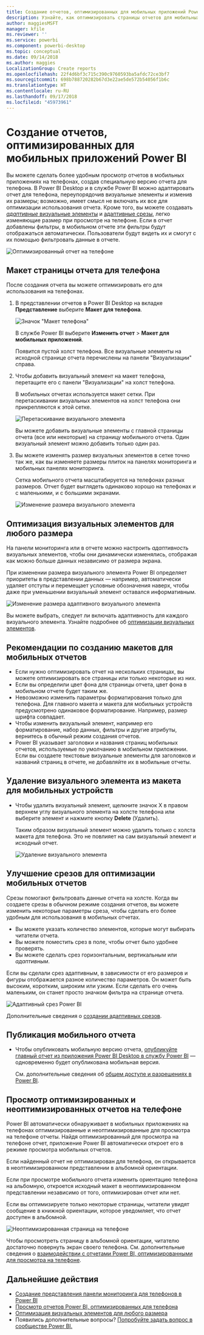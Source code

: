 ```yaml
---
title: Создание отчетов, оптимизированных для мобильных приложений Power BI
description: Узнайте, как оптимизировать страницы отчетов для мобильных приложений Power BI путем создания версии отчета специально для телефона.
author: maggiesMSFT
manager: kfile
ms.reviewer: ''
ms.service: powerbi
ms.component: powerbi-desktop
ms.topic: conceptual
ms.date: 09/14/2018
ms.author: maggies
LocalizationGroup: Create reports
ms.openlocfilehash: 22f4d6bf3c715c390c9760593ba5afdc72ce3bf7
ms.sourcegitcommit: 698b788720282b67d3e22ae5de572b54056f1b6c
ms.translationtype: HT
ms.contentlocale: ru-RU
ms.lasthandoff: 09/17/2018
ms.locfileid: "45973961"
---
```

# <a name="create-reports-optimized-for-the-power-bi-phone-apps"></a>Создание отчетов, оптимизированных для мобильных приложений Power BI
Вы можете сделать более удобным просмотр отчетов в мобильных приложениях на телефонах, создав специальную версию отчета для телефона. В Power BI Desktop и в службе Power BI можно адаптировать отчет для телефона, переупорядочив визуальные элементы и изменив их размеры; возможно, имеет смысл не включать их все для оптимизации использования отчета. Кроме того, вы можете создавать [*адаптивные* визуальные элементы](#optimize-a-visual-for-any-size) и [адаптивные срезы](#enhance-slicers-to-to-work-well-in-phone-reports), легко изменяющие размер при просмотре на телефоне. Если в отчет добавлены фильтры, в мобильном отчете эти фильтры будут отображаться автоматически. Пользователи будут видеть их и смогут с их помощью фильтровать данные в отчете.

![Оптимизированный отчет на телефоне](media/desktop-create-phone-report/desktop-create-phone-report-1.png)

## <a name="lay-out-a-report-page-for-the-phone"></a>Макет страницы отчета для телефона

После создания отчета вы можете оптимизировать его для использования на телефонах.

1. В представлении отчетов в Power BI Desktop на вкладке **Представление** выберите **Макет для телефона**.  
   
    ![Значок "Макет телефона"](media/desktop-create-phone-report/desktop-create-phone-report-3.png)
   
    В службе Power BI выберите **Изменить отчет** > **Макет для мобильных приложений**.

    Появится пустой холст телефона. Все визуальные элементы на исходной странице отчета перечислены на панели "Визуализации" справа.

3. Чтобы добавить визуальный элемент на макет телефона, перетащите его с панели "Визуализации" на холст телефона.
   
    В мобильных отчетах используется макет сетки. При перетаскивании визуальных элементов на холст телефона они прикрепляются к этой сетке.
   
    ![Перетаскивание визуального элемента](media/desktop-create-phone-report/desktop-create-phone-report-4.gif)
   
    Вы можете добавить визуальные элементы с главной страницы отчета (все или некоторые) на страницу мобильного отчета. Один визуальный элемент можно добавить только один раз.

4. Вы можете изменять размер визуальных элементов в сетке точно так же, как вы изменяете размеры плиток на панелях мониторинга и мобильных панелях мониторинга.
   
   Сетка мобильного отчета масштабируется на телефонах разных размеров. Отчет будет выглядеть одинаково хорошо на телефонах и с маленькими, и с большими экранами.
   
   ![Изменение размера визуального элемента](media/desktop-create-phone-report/desktop-create-phone-report-5.gif)

## <a name="optimize-a-visual-for-any-size"></a>Оптимизация визуальных элементов для любого размера
На панели мониторинга или в отчете можно настроить *адаптивность* визуальных элементов, чтобы они динамически изменялись, отображая как можно больше данных независимо от размера экрана. 

При изменении размера визуального элемента Power BI определяет приоритеты в представлении данных — например, автоматически удаляет отступы и перемещает условные обозначения наверх, чтобы даже при уменьшении визуальный элемент оставался информативным.

![Изменение размера адаптивного визуального элемента](media/desktop-create-phone-report/desktop-create-phone-report-6.gif)

Вы можете выбрать, следует ли включать адаптивность для каждого визуального элемента. Узнайте подробнее об [оптимизации визуальных элементов](visuals/desktop-create-responsive-visuals.md).

## <a name="considerations-when-creating-phone-report-layouts"></a>Рекомендации по созданию макетов для мобильных отчетов
* Если нужно оптимизировать отчет на нескольких страницах, вы можете оптимизировать все страницы или только некоторые из них. 
* Если вы определили цвет фона для страницы отчета, цвет фона в мобильном отчете будет таким же.
* Невозможно изменить параметры форматирования только для телефона. Для главного макета и макета для мобильных устройств предусмотрено одинаковое форматирование. Например, размер шрифта совпадает.
* Чтобы изменить визуальный элемент, например его форматирование, набор данных, фильтры и другие атрибуты, вернитесь в обычный режим создания отчетов.
* Power BI указывает заголовки и названия страниц мобильных отчетов, используемые по умолчанию в мобильном приложении. Если вы создаете текстовые визуальные элементы для заголовков и названий страниц в отчете, не добавляйте их в мобильные отчеты.     

## <a name="remove-a-visual-from-the-phone-layout"></a>Удаление визуального элемента из макета для мобильных устройств
* Чтобы удалить визуальный элемент, щелкните значок X в правом верхнем углу визуального элемента на холсте телефона или выберите элемент и нажмите кнопку **Delete** (Удалить).
  
   Таким образом визуальный элемент можно удалить только с холста макета для телефона. Это не повлияет на сам визуальный элемент и исходный отчет.
  
   ![Удаление визуального элемента](media/desktop-create-phone-report/desktop-create-phone-report-7.gif)

## <a name="enhance-slicers-to-work-well-in-phone-reports"></a>Улучшение срезов для оптимизации мобильных отчетов
Срезы помогают фильтровать данные отчета на холсте. Когда вы создаете срезы в обычном режиме создания отчетов, вы можете изменить некоторые параметры среза, чтобы сделать его более удобным для использования в мобильных отчетах.

* Вы можете указать количество элементов, которые могут выбирать читатели отчета.
* Вы можете поместить срез в поле, чтобы отчет было удобнее проверять.
* Вы можете сделать срез горизонтальным, вертикальным или *адаптивным*. 

Если вы сделали срез адаптивным, в зависимости от его размеров и фигуры отображается разное количество параметров. Он может быть высоким, коротким, широким или узким. Если сделать его очень маленьким, он станет просто значком фильтра на странице отчета. 

![Адаптивный срез Power BI](media/desktop-create-phone-report/desktop-create-phone-report-8.png)

Дополнительные сведения о [создании адаптивных срезов](power-bi-slicer-filter-responsive.md).

## <a name="publish-a-phone-report"></a>Публикация мобильного отчета
* Чтобы опубликовать мобильную версию отчета, [опубликуйте главный отчет из приложения Power BI Desktop в службу Power BI](desktop-upload-desktop-files.md) — одновременно будет опубликована мобильная версия.
  
    См. дополнительные сведения об [общем доступе и разрешениях в Power BI](service-how-to-collaborate-distribute-dashboards-reports.md).

## <a name="view-optimized-and-unoptimized-reports-on-a-phone"></a>Просмотр оптимизированных и неоптимизированных отчетов на телефоне
Power BI автоматически обнаруживает в мобильных приложениях на телефонах оптимизированные и неоптимизированные для просмотра на телефоне отчеты. Найдя оптимизированный для просмотра на телефоне отчет, приложение Power BI автоматически откроет его в режиме просмотра мобильных отчетов.

Если найденный отчет не оптимизирован для телефона, он открывается в неоптимизированном представлении в альбомной ориентации.  

Если при просмотре мобильного отчета изменить ориентацию телефона на альбомную, откроется исходный макет в неоптимизированном представлении независимо от того, оптимизирован отчет или нет.

Если вы оптимизируете только некоторые страницы, читатели увидят сообщение в книжной ориентации, которое уведомляет, что отчет доступен в альбомной.

![Неоптимизированная страница на телефоне](media/desktop-create-phone-report/desktop-create-phone-report-9.png)

Чтобы просмотреть страницу в альбомной ориентации, читателю достаточно повернуть экран своего телефона. См. дополнительные сведения о [взаимодействии с отчетами Power BI, оптимизированными для просмотра на телефоне](consumer/mobile/mobile-apps-view-phone-report.md).

## <a name="next-steps"></a>Дальнейшие действия
* [Создание представления панели мониторинга для телефонов в Power BI](service-create-dashboard-mobile-phone-view.md)
* [Просмотр отчетов Power BI, оптимизированных для телефона](consumer/mobile/mobile-apps-view-phone-report.md)
* [Оптимизация визуальных элементов для любого размера](visuals/desktop-create-responsive-visuals.md)
* Появились дополнительные вопросы? [Попробуйте задать вопрос в сообществе Power BI.](http://community.powerbi.com/)


